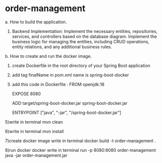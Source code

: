 # order-management
a.	How to build the application.

1) Backend Implementation:
 Implement the necessary entities, repositories, services, and controllers based on the database diagram.
Implement the business logic for managing the entities, including CRUD operations, entity relations, and any additional business rules.










b.	How to create and run the docker image.

1) create Dockerfile  in the root directory of your Spring Boot application

2) add tag finalName in pom.xml name is spring-boot-docker

3) add this code in Dockerfile :
    FROM openjdk:18
   
    EXPOSE 8080
   
    ADD target/spring-boot-docker.jar spring-boot-docker.jar
   
    ENTRYPOINT ["java", "-jar", "/spring-boot-docker.jar"]
   
   
5)write in terminal mvn clean

6)write in terminal mvn install

7)create docker image write in terminal docker build -t order-management .

8)run docker docker write in terminal run -p 8080:8080 order-management java -jar order-management.jar

